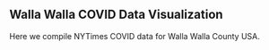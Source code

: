 ## Walla Walla COVID Data Visualization

Here we compile NYTimes COVID data for Walla Walla County USA.
